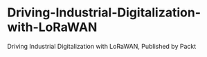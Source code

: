 # Driving-Industrial-Digitalization-with-LoRaWAN
Driving Industrial Digitalization with LoRaWAN, Published by Packt
